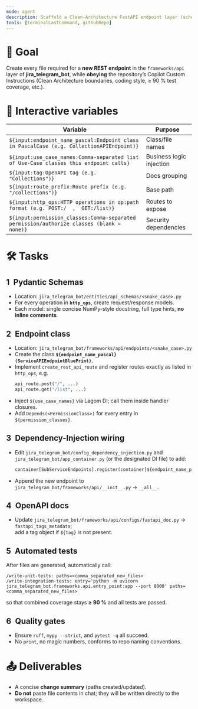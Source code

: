 ```yaml
---
mode: agent
description: Scaffold a Clean-Architecture FastAPI endpoint layer (schemas + endpoint + DI + tests) that follows all Copilot Custom Instructions
tools: [terminalLastCommand, githubRepo]
---
```


# 🎯 Goal  
Create every file required for a **new REST endpoint** in the `frameworks/api` layer of **jira_telegram_bot**, while **obeying** the repository’s Copilot Custom Instructions (Clean Architecture boundaries, coding style, ≥ 90 % test coverage, etc.).

# 🔄 Interactive variables  
| Variable | Purpose |
|----------|---------|
| `${input:endpoint_name_pascal:Endpoint class in PascalCase (e.g. CollectionAPIEndpoint)}` | Class/file names |
| `${input:use_case_names:Comma-separated list of Use-Case classes this endpoint calls}` | Business logic injection |
| `${input:tag:OpenAPI tag (e.g. "Collections")}` | Docs grouping |
| `${input:route_prefix:Route prefix (e.g. "/collections")}` | Base path |
| `${input:http_ops:HTTP operations in op:path format (e.g. POST:/  ,  GET:/list)}` | Routes to expose |
| `${input:permission_classes:Comma-separated permission/authorize classes (blank = none)}` | Security dependencies |

# 🛠️ Tasks  

## 1 Pydantic Schemas  
* Location: `jira_telegram_bot/entities/api_schemas/<snake_case>.py`  
* For every operation in **`http_ops`**, create request/response models.  
* Each model: single concise NumPy-style docstring, full type hints, **no inline comments**.

## 2 Endpoint class  
* Location: `jira_telegram_bot/frameworks/api/endpoints/<snake_case>.py`  
* Create the class **`${endpoint_name_pascal}(ServiceAPIEndpointBluePrint)`**.  
* Implement `create_rest_api_route` and register routes exactly as listed in `http_ops`, e.g.  
  ```python
  api_route.post("/", ...)
  api_route.get("/list", ...)
  ```  
* Inject `${use_case_names}` via Lagom DI; call them inside handler closures.  
* Add `Depends(<PermissionClass>)` for every entry in `${permission_classes}`.

## 3 Dependency-Injection wiring  
* Edit `jira_telegram_bot/config_dependency_injection.py` and `jira_telegram_bot/app_container.py` (or the designated DI file) to add:  
  ```python
  container[SubServiceEndpoints].register(container[${endpoint_name_pascal}])
  ```  
* Append the new endpoint to `jira_telegram_bot/frameworks/api/__init__.py` → `__all__`.

## 4 OpenAPI docs  
* Update `jira_telegram_bot/frameworks/api/configs/fastapi_doc.py` → `fastapi_tags_metadata`;  
  add a tag object if `${tag}` is not present.

## 5 Automated tests  
After files are generated, automatically call:  
```text
/write-unit-tests: paths=<comma_separated_new_files>
/write-integration-tests: entry='python -m uvicorn jira_telegram_bot.frameworks.api.entry_point:app --port 8000' paths=<comma_separated_new_files>
```  
so that combined coverage stays **≥ 90 %** and all tests are passed.

## 6 Quality gates  
* Ensure `ruff`, `mypy --strict`, and `pytest -q` all succeed.  
* No `print`, no magic numbers, conforms to repo naming conventions.

# 📤 Deliverables  
* A concise **change summary** (paths created/updated).  
* **Do not** paste file contents in chat; they will be written directly to the workspace.

